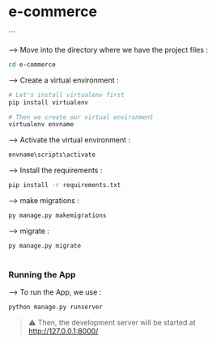 # e-commerce
</div>
```

--> Move into the directory where we have the project files : 
```bash
cd e-commerce

```

--> Create a virtual environment :
```bash
# Let's install virtualenv first
pip install virtualenv

# Then we create our virtual environment
virtualenv envname

```

--> Activate the virtual environment :
```bash
envname\scripts\activate

```

--> Install the requirements :
```bash
pip install -r requirements.txt

```

--> make migrations :
```bash
py manage.py makemigrations

```

--> migrate :
```bash
py manage.py migrate

```

#

### Running the App

--> To run the App, we use :
```bash
python manage.py runserver

```

> ⚠ Then, the development server will be started at http://127.0.0.1:8000/

#
